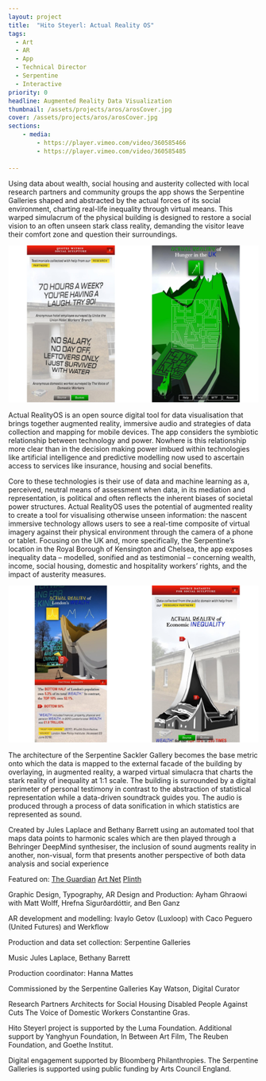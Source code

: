 ```yaml
---
layout: project
title:  "Hito Steyerl: Actual Reality OS"
tags:
  - Art
  - AR
  - App
  - Technical Director
  - Serpentine
  - Interactive
priority: 0
headline: Augmented Reality Data Visualization
thumbnail: /assets/projects/aros/arosCover.jpg
cover: /assets/projects/aros/arosCover.jpg
sections:
    - media:
        - https://player.vimeo.com/video/360585466
        - https://player.vimeo.com/video/360585485

---
```


<div class="medSpacer"></div>

Using data about wealth, social housing and austerity collected with local research partners and community groups the app shows the Serpentine Galleries shaped and abstracted by the actual forces of its social environment, charting real-life inequality through virtual means. This warped simulacrum of the physical building is designed to restore a social vision to an often unseen stark class reality, demanding the visitor leave their comfort zone and question their surroundings.

<div class="medSpacer"></div>
<img src="/assets/projects/aros/aros1.png" class="projImage">
<div class="medSpacer"></div>

Actual RealityOS is an open source digital tool for data visualisation that brings together augmented reality, immersive audio and strategies of data collection and mapping for mobile devices. The app considers the symbiotic relationship between technology and power. Nowhere is this relationship more clear than in the decision making power imbued within technologies like artificial intelligence and predictive modelling now used to ascertain access to services like insurance, housing and social benefits.

Core to these technologies is their use of data and machine learning as a, perceived, neutral means of assessment when data, in its mediation and representation, is political and often reflects the inherent biases of societal power structures. Actual RealityOS uses the potential of augmented reality to create a tool for visualising otherwise unseen information: the nascent immersive technology allows users to see a real-time composite of virtual imagery against their physical environment through the camera of a phone or tablet. Focusing on the UK and, more specifically, the Serpentine’s location in the Royal Borough of Kensington and Chelsea, the app exposes inequality data – modelled, sonified and as testimonial – concerning wealth, income, social housing, domestic and hospitality workers’ rights, and the impact of austerity measures.

<div class="medSpacer"></div>
<img src="/assets/projects/aros/aros2.png" class="projImage">
<div class="medSpacer"></div>

The architecture of the Serpentine Sackler Gallery becomes the base metric onto which the data is mapped to the external facade of the building by overlaying, in augmented reality, a warped virtual simulacra that charts the stark reality of inequality at 1:1 scale. The building is surrounded by a digital perimeter of personal testimony in contrast to the abstraction of statistical representation while a data-driven soundtrack guides you. The audio is produced through a process of data sonification in which statistics are represented as sound.

Created by Jules Laplace and Bethany Barrett using an automated tool that maps data points to harmonic scales which are then played through a Behringer DeepMind synthesiser, the inclusion of sound augments reality in another, non-visual, form that presents another perspective of both data analysis and social experience

Featured on:
[The Guardian](https://www.theguardian.com/artanddesign/2019/apr/10/hito-steyerl-review-serpentine-sackler-gallery-london)
[Art Net](https://news.artnet.com/art-world/hito-steyerl-sackler-1513042)
[Plinth](https://plinth.uk.com/blogs/magazine/hito-steyerls-actual-reality-os)

<div class="spacer"></div>

<span class="bolder">Graphic Design, Typography, AR Design and Production:</span>
Ayham Ghraowi with Matt Wolff, Hrefna Sigurðardóttir, and Ben Ganz

<div class="spacer"></div>

<span class="bolder">AR development and modelling:</span>
Ivaylo Getov (Luxloop) with Caco Peguero (United Futures) and Werkflow

<div class="spacer"></div>

<span class="bolder">Production and data set collection:</span>
Serpentine Galleries

<div class="spacer"></div>

<span class="bolder">Music</span>
Jules Laplace, Bethany Barrett

<div class="spacer"></div>

<span class="bolder">Production coordinator:</span>
Hanna Mattes

<div class="spacer"></div>

<span class="bolder">Commissioned by the Serpentine Galleries</span>
Kay Watson, Digital Curator

<div class="spacer"></div>

<span class="bolder">Research Partners</span>
Architects for Social Housing
Disabled People Against Cuts
The Voice of Domestic Workers
Constantine Gras.

<div class="spacer"></div>

Hito Steyerl project is supported by the Luma Foundation. Additional support by Yanghyun Foundation, In Between Art Film, The Reuben Foundation, and Goethe Institut.

Digital engagement supported by Bloomberg Philanthropies. The Serpentine Galleries is supported using public funding by Arts Council England.
